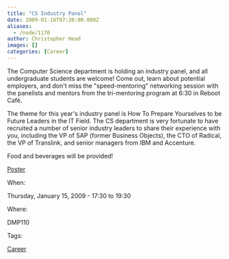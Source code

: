 ```yaml
---
title: "CS Industry Panel"
date: 2009-01-16T07:26:00.000Z
aliases:
  - /node/1170
author: Christopher Head
images: []
categories: [Career]
---
```


The Computer Science department is holding an industry panel, and all undergraduate students are welcome! Come out, learn about potential employers, and don't miss the "speed-mentoring" networking session with the panelists and mentors from the tri-mentoring program at 6:30 in Reboot Café.

The theme for this year's industry panel is How To Prepare Yourselves to be Future Leaders in the IT Field. The CS department is very fortunate to have recruited a number of senior industry leaders to share their experience with you, including the VP of SAP (former Business Objects), the CTO of Radical, the VP of Translink, and senior managers from IBM and Accenture.

Food and beverages will be provided!

[Poster](/files/IndustryPanel2009Poster.pdf)

When: 

Thursday, January 15, 2009 - 17:30 to 19:30

Where: 

DMP110

Tags: 

[Career](/career)
